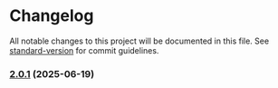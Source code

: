 # Changelog

All notable changes to this project will be documented in this file. See [standard-version](https://github.com/conventional-changelog/standard-version) for commit guidelines.

### [2.0.1](https://github.com/JamesCliffordSpratt/macros/compare/v1.0.0...v2.0.1) (2025-06-19)
